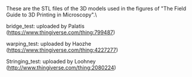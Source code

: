 These are the STL files of the 3D models used in the figures of "The Field Guide to 3D Printing in Microscopy".\


bridge_test: uploaded by Palatis (https://www.thingiverse.com/thing:799487)

warping_test: uploaded by Haozhe (https://www.thingiverse.com/thing:4227277)

Stringing_test: uploaded by Loohney (http://www.thingiverse.com/thing:2080224)



